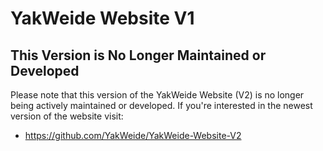 # YakWeide Website V1

## This Version is No Longer Maintained or Developed
Please note that this version of the YakWeide Website (V2) is no longer being actively maintained or developed. If you're interested in the newest version of the website visit:
- https://github.com/YakWeide/YakWeide-Website-V2
